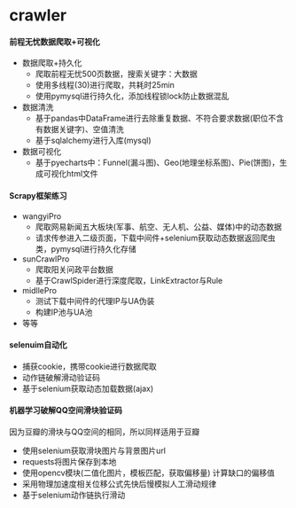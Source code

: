 # crawler

#### 前程无忧数据爬取+可视化

- 数据爬取+持久化
  - 爬取前程无忧500页数据，搜索关键字：大数据
  - 使用多线程(30)进行爬取，共耗时25min
  - 使用pymysql进行持久化，添加线程锁lock防止数据混乱
- 数据清洗
  - 基于pandas中DataFrame进行去除重复数据、不符合要求数据(职位不含有数据关键字)、空值清洗
  - 基于sqlalchemy进行入库(mysql)
- 数据可视化
  - 基于pyecharts中：Funnel(漏斗图)、Geo(地理坐标系图)、Pie(饼图)，生成可视化html文件

#### Scrapy框架练习

- wangyiPro
  - 爬取网易新闻五大板块(军事、航空、无人机、公益、媒体)中的动态数据
  - 请求传参进入二级页面，下载中间件+selenium获取动态数据返回爬虫类，pymysql进行持久化存储
- sunCrawlPro
  - 爬取阳关问政平台数据
  - 基于CrawlSpider进行深度爬取，LinkExtractor与Rule
- midllePro
  - 测试下载中间件的代理IP与UA伪装
  - 构建IP池与UA池
- 等等

#### selenuim自动化

- 捕获cookie，携带cookie进行数据爬取
- 动作链破解滑动验证码
- 基于selenium获取动态加载数据(ajax)

#### 机器学习破解QQ空间滑块验证码

因为豆瓣的滑块与QQ空间的相同，所以同样适用于豆瓣

- 使用selenium获取滑块图片与背景图片url
- requests将图片保存到本地
- 使用opencv模块(二值化图片，模板匹配，获取偏移量) 计算缺口的偏移值
- 采用物理加速度相关位移公式先快后慢模拟人工滑动规律
- 基于selenium动作链执行滑动